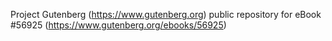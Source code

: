 Project Gutenberg (https://www.gutenberg.org) public repository for
eBook #56925 (https://www.gutenberg.org/ebooks/56925)
